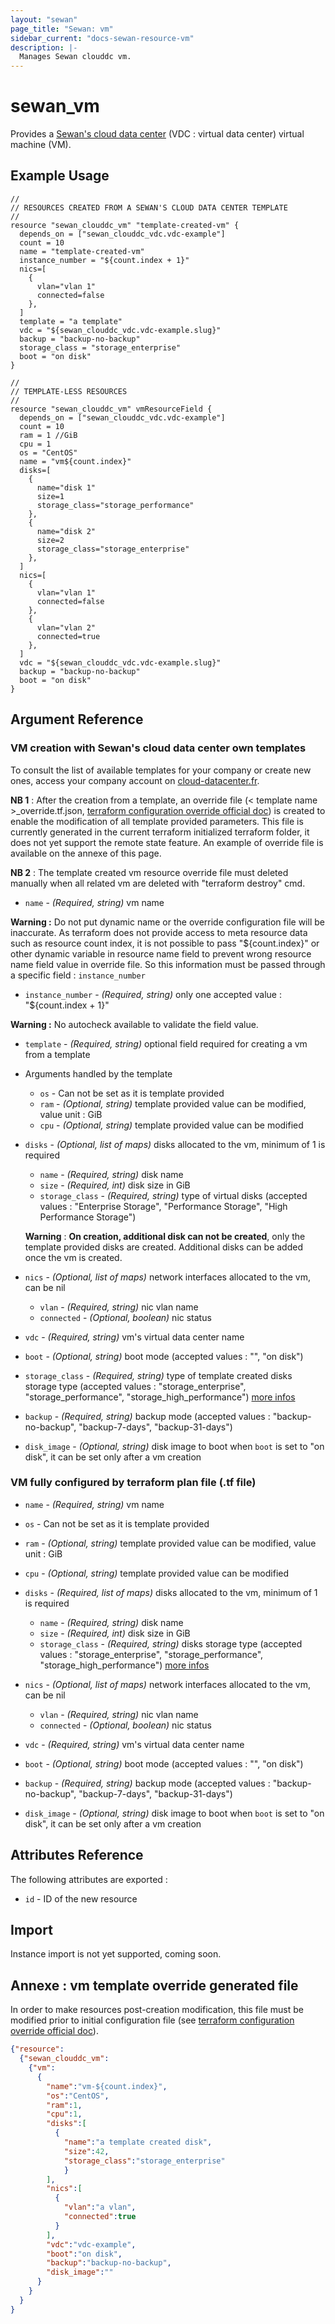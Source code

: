 ```yaml
---
layout: "sewan"
page_title: "Sewan: vm"
sidebar_current: "docs-sewan-resource-vm"
description: |-
  Manages Sewan clouddc vm.
---
```


# sewan\_vm

Provides a [Sewan's cloud data center](https://www.sewan.fr/cloud-data-center/) (VDC : virtual data center) virtual machine (VM).

## Example Usage

```hcl
//
// RESOURCES CREATED FROM A SEWAN'S CLOUD DATA CENTER TEMPLATE
//
resource "sewan_clouddc_vm" "template-created-vm" {
  depends_on = ["sewan_clouddc_vdc.vdc-example"]
  count = 10
  name = "template-created-vm"
  instance_number = "${count.index + 1}"
  nics=[
    {
      vlan="vlan 1"
      connected=false
    },
  ]
  template = "a template"
  vdc = "${sewan_clouddc_vdc.vdc-example.slug}"
  backup = "backup-no-backup"
  storage_class = "storage_enterprise"
  boot = "on disk"
}

//
// TEMPLATE-LESS RESOURCES
//
resource "sewan_clouddc_vm" vmResourceField {
  depends_on = ["sewan_clouddc_vdc.vdc-example"]
  count = 10
  ram = 1 //GiB
  cpu = 1
  os = "CentOS"
  name = "vm${count.index}"
  disks=[
    {
      name="disk 1"
      size=1
      storage_class="storage_performance"
    },
    {
      name="disk 2"
      size=2
      storage_class="storage_enterprise"
    },
  ]
  nics=[
    {
      vlan="vlan 1"
      connected=false
    },
    {
      vlan="vlan 2"
      connected=true
    },
  ]
  vdc = "${sewan_clouddc_vdc.vdc-example.slug}"
  backup = "backup-no-backup"
  boot = "on disk"
}
```

## Argument Reference

### VM creation with Sewan's cloud data center own templates

To consult the list of available templates for your company or create new ones, access your company account on [cloud-datacenter.fr](https://cloud-datacenter.fr).

**NB 1** : After the creation from a template, an override file (< template name >\_override.tf.json, [terraform configuration override official doc](https://www.terraform.io/docs/configuration/override.html)) is created to enable the modification of all template provided parameters. This file is currently generated in the current terraform initialized terraform folder, it does not yet support the remote state feature. An example of override file is available on the annexe of this page.

**NB 2** : The template created vm resource override file must deleted manually when all related vm are deleted with "terraform destroy" cmd.

* `name` - *(Required, string)* vm name

**Warning :** Do not put dynamic name or the override configuration file will be inaccurate. As terraform does not provide access to meta resource data such as resource count index, it is not possible to pass "${count.index}" or other dynamic variable in resource name field to prevent wrong resource name field value in override file. So this information must be passed through a specific field : `instance_number`

* `instance_number` - *(Required, string)* only one accepted value : "${count.index + 1}"

**Warning :** No autocheck available to validate the field value.

* `template` - *(Required, string)* optional field required for creating a vm from a template
* Arguments handled by the template
  * `os` - Can not be set as it is template provided
  * `ram` - *(Optional, string)* template provided value can be modified, value unit : GiB
  * `cpu` - *(Optional, string)* template provided value can be modified

* `disks` - *(Optional, list of maps)* disks allocated to the vm, minimum of 1 is required
  * `name` - *(Required, string)* disk name
  * `size` - *(Required, int)* disk size in GiB
  * `storage_class` - *(Required, string)* type of virtual disks (accepted values : "Enterprise Storage", "Performance Storage", "High Performance Storage")

  **Warning** : **On creation, additional disk can not be created**, only the template provided disks are created. Additional disks can be added once the vm is created.

* `nics` - *(Optional, list of maps)* network interfaces allocated to the vm, can be nil
  * `vlan` - *(Required, string)* nic vlan name
  * `connected` - *(Optional, boolean)* nic status
* `vdc` - *(Required, string)* vm's virtual data center name
* `boot` - *(Optional, string)* boot mode (accepted values : "", "on disk")
* `storage_class` - *(Required, string)* type of template created disks storage type (accepted values : "storage_enterprise", "storage_performance", "storage_high_performance") [more infos](https://www.sewan.fr/cloud-data-center/)
* `backup` - *(Required, string)* backup mode (accepted values : "backup-no-backup", "backup-7-days", "backup-31-days")
* `disk_image` - *(Optional, string)* disk image to boot when `boot` is set to "on disk", it can be set only after a vm creation

### VM fully configured by terraform plan file (.tf file)

* `name` - *(Required, string)* vm name
* `os` - Can not be set as it is template provided
* `ram` - *(Optional, string)* template provided value can be modified, value unit : GiB
* `cpu` - *(Optional, string)* template provided value can be modified

* `disks` - *(Required, list of maps)* disks allocated to the vm, minimum of 1 is required
  * `name` - *(Required, string)* disk name
  * `size` - *(Required, int)* disk size in GiB
  * `storage_class` - *(Required, string)* disks storage type (accepted values : "storage_enterprise", "storage_performance", "storage_high_performance") [more infos](https://www.sewan.fr/cloud-data-center/)

* `nics` - *(Optional, list of maps)* network interfaces allocated to the vm, can be nil
  * `vlan` - *(Required, string)* nic vlan name
  * `connected` - *(Optional, boolean)* nic status
* `vdc` - *(Required, string)* vm's virtual data center name
* `boot` - *(Optional, string)* boot mode (accepted values : "", "on disk")
* `backup` - *(Required, string)* backup mode (accepted values : "backup-no-backup", "backup-7-days", "backup-31-days")
* `disk_image` - *(Optional, string)* disk image to boot when `boot` is set to "on disk", it can be set only after a vm creation

## Attributes Reference

The following attributes are exported :

* `id` - ID of the new resource

## Import

Instance import is not yet supported, coming soon.

## Annexe : vm template override generated file

In order to make resources post-creation modification, this file must be modified prior to initial configuration file (see [terraform configuration override official doc](https://www.terraform.io/docs/configuration/override.html)).

```json
{"resource":
  {"sewan_clouddc_vm":
    {"vm":
      {
        "name":"vm-${count.index}",
        "os":"CentOS",
        "ram":1,
        "cpu":1,
        "disks":[
          {
            "name":"a template created disk",
            "size":42,
            "storage_class":"storage_enterprise"
            }
        ],
        "nics":[
          {
            "vlan":"a vlan",
            "connected":true
          }
        ],
        "vdc":"vdc-example",
        "boot":"on disk",
        "backup":"backup-no-backup",
        "disk_image":""
      }
    }
  }
}
```
